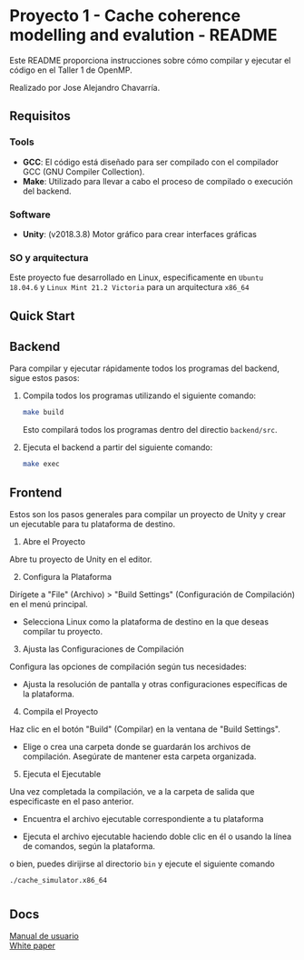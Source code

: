 # Proyecto 1 - Cache coherence modelling and evalution - README

Este README proporciona instrucciones sobre cómo compilar y ejecutar el código en el Taller 1 de OpenMP. 

Realizado por Jose Alejandro Chavarría.

## Requisitos

### Tools 

- **GCC**:  El código está diseñado para ser compilado con el compilador GCC (GNU Compiler Collection).
- **Make**:  Utilizado para llevar a cabo el proceso de compilado o execución del backend.


### Software 

- **Unity**: (v2018.3.8) Motor gráfico para crear interfaces gráficas 



### SO y arquitectura

Este proyecto fue desarrollado en Linux, especificamente en `Ubuntu 18.04.6` y `Linux Mint 21.2 Victoria` para un arquitectura `x86_64`



## Quick Start

## Backend

Para compilar y ejecutar rápidamente todos los programas del backend, sigue estos pasos:

1. Compila todos los programas utilizando el siguiente comando:

   ```bash
   make build
   ```

   Esto compilará todos los programas dentro del directio `backend/src`.
   

3. Ejecuta el backend a partir del siguiente comando:

   ```bash
   make exec
   ```

## Frontend

Estos son los pasos generales para compilar un proyecto de Unity y crear un ejecutable para tu plataforma de destino.
1. Abre el Proyecto

Abre tu proyecto de Unity en el editor.

2. Configura la Plataforma

Dirígete a "File" (Archivo) > "Build Settings" (Configuración de Compilación) en el menú principal.

- Selecciona Linux como la plataforma de destino en la que deseas compilar tu proyecto.

3. Ajusta las Configuraciones de Compilación

Configura las opciones de compilación según tus necesidades:

- Ajusta la resolución de pantalla y otras configuraciones específicas de la plataforma.

4. Compila el Proyecto

Haz clic en el botón "Build" (Compilar) en la ventana de "Build Settings".

- Elige o crea una carpeta donde se guardarán los archivos de compilación. Asegúrate de mantener esta carpeta organizada.

5. Ejecuta el Ejecutable

Una vez completada la compilación, ve a la carpeta de salida que especificaste en el paso anterior.

- Encuentra el archivo ejecutable correspondiente a tu plataforma

- Ejecuta el archivo ejecutable haciendo doble clic en él o usando la línea de comandos, según la plataforma.



o bien, puedes dirijirse al directorio `bin` y ejecute el siguiente comando

   ```bash
   ./cache_simulator.x86_64
   ```

#
## Docs 

[Manual de usuario](https://github.com/Jachm11/CE4302-Proyecto-I/blob/final/doc/Manual%20de%20Usuario.pdf) <br>
[White paper](./docs/white_paper) <br>
